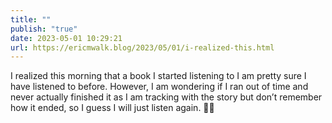 ```yaml
---
title: ""
publish: "true"
date: 2023-05-01 10:29:21
url: https://ericmwalk.blog/2023/05/01/i-realized-this.html
---
```

I realized this morning that a book I started listening to I am pretty sure I have listened to before. However, I am wondering if I ran out of time and never actually finished it as I am tracking with the story but don’t remember how it ended, so I guess I will just listen again. 🤦‍♂️